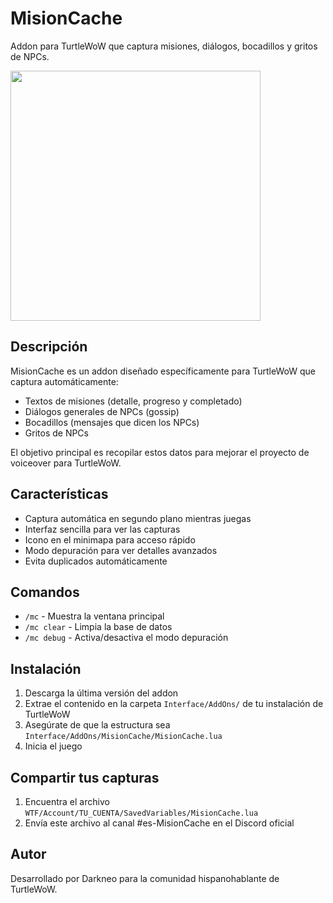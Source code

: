 # MisionCache

Addon para TurtleWoW que captura misiones, diálogos, bocadillos y gritos de NPCs.

<img src="https://github.com/user-attachments/assets/7af8d8e7-ad72-4f28-8d65-5b85b8d8347b" width="400"/>


## Descripción

MisionCache es un addon diseñado específicamente para TurtleWoW que captura automáticamente:
- Textos de misiones (detalle, progreso y completado)
- Diálogos generales de NPCs (gossip)
- Bocadillos (mensajes que dicen los NPCs)
- Gritos de NPCs

El objetivo principal es recopilar estos datos para mejorar el proyecto de voiceover para TurtleWoW.

## Características

- Captura automática en segundo plano mientras juegas
- Interfaz sencilla para ver las capturas
- Icono en el minimapa para acceso rápido
- Modo depuración para ver detalles avanzados
- Evita duplicados automáticamente

## Comandos

- `/mc` - Muestra la ventana principal
- `/mc clear` - Limpia la base de datos
- `/mc debug` - Activa/desactiva el modo depuración

## Instalación

1. Descarga la última versión del addon
2. Extrae el contenido en la carpeta `Interface/AddOns/` de tu instalación de TurtleWoW
3. Asegúrate de que la estructura sea `Interface/AddOns/MisionCache/MisionCache.lua`
4. Inicia el juego

## Compartir tus capturas

1. Encuentra el archivo `WTF/Account/TU_CUENTA/SavedVariables/MisionCache.lua`
2. Envía este archivo al canal #es-MisionCache en el Discord oficial

## Autor

Desarrollado por Darkneo para la comunidad hispanohablante de TurtleWoW.
